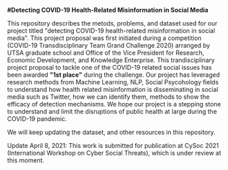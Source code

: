 **#Detecting COVID-19 Health-Related Misinformation in Social Media**

This repository describes the metods, problems, and dataset used for our project titled "detecting COVID-19 health-related misinformation in social media". This project proposal was first initiated during a competition (COVID-19 Transdisciplinary Team Grand Challenge 2020) arranged by UTSA graduate school and Office of the Vice President for Research, Economic Development, and Knowledge Enterprise. This trandisciplinary project proposal to tackle one of the COVID-19 related social issues has been awarded **"1st place"** during the challenge. Our project has leveraged research methods from Machine Learning, NLP, Social Psycohology fields to understand how health related misinformation is disseminating in social media such as Twitter, how we can identify them, methods to show the efficacy of detection mechanisms. We hope our project is a stepping stone to understand and limit the disruptions of public health at large during the COVID-19 pandemic.

We will keep updating the dataset, and other resources in this repository. 

Update April 8, 2021: This work is submitted for publication at CySoc 2021 (International Workshop on Cyber Social Threats), which is under review at this moment.  
